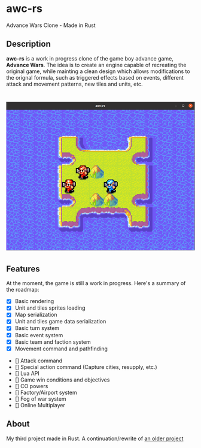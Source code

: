 # awc-rs
Advance Wars Clone - Made in Rust

## Description

**awc-rs** is a work in progress clone of the game boy advance game, **Advance Wars**. The idea is to create an engine capable of recreating the original game, while mainting a clean design which allows modifications to the orignal formula, such as triggered effects based on events, different attack and movement patterns, new tiles and units, etc.

# ![awc-rs.png](https://raw.githubusercontent.com/MartGon/awc-rs/main/docs/imgs/awc-rs.png)

## Features

At the moment, the game is  still a work in progress. Here's a summary of the roadmap:

- [x] Basic rendering
- [x] Unit and tiles sprites loading
- [x] Map serialization
- [x] Unit and tiles game data serialization
- [x] Basic turn system
- [x] Basic event system
- [x] Basic team and faction system
- [x] Movement command and pathfinding
- [] Attack command
- [] Special action command (Capture cities, resupply, etc.)
- [] Lua API
- [] Game win conditions and objectives
- [] CO powers
- [] Factory/Airport system
- [] Fog of war system
- [] Online Multiplayer 

## About 

My third project made in Rust. A continuation/rewrite of [an older project](https://github.com/MartGon/AWC)